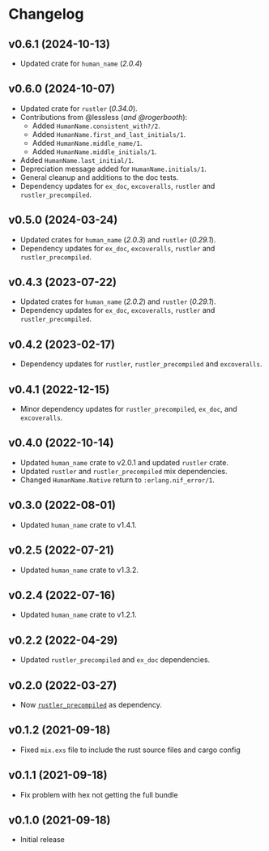 # Changelog

## v0.6.1 (2024-10-13)

* Updated crate for `human_name` (_2.0.4_)

## v0.6.0 (2024-10-07)

* Updated crate for `rustler` (_0.34.0_).
* Contributions from @lessless (_and @rogerbooth_):
  * Added `HumanName.consistent_with?/2`.
  * Added `HumanName.first_and_last_initials/1`.
  * Added `HumanName.middle_name/1`.
  * Added `HumanName.middle_initials/1`.
* Added `HumanName.last_initial/1`.
* Depreciation message added for `HumanName.initials/1`.
* General cleanup and additions to the doc tests.
* Dependency updates for `ex_doc`, `excoveralls`, `rustler` and `rustler_precompiled`.

## v0.5.0 (2024-03-24)

* Updated crates for `human_name` (_2.0.3_) and `rustler` (_0.29.1_).
* Dependency updates for `ex_doc`, `excoveralls`, `rustler` and `rustler_precompiled`.

## v0.4.3 (2023-07-22)

* Updated crates for `human_name` (_2.0.2_) and `rustler` (_0.29.1_).
* Dependency updates for `ex_doc`, `excoveralls`, `rustler` and `rustler_precompiled`.

## v0.4.2 (2023-02-17)

* Dependency updates for `rustler`, `rustler_precompiled` and `excoveralls`.

## v0.4.1 (2022-12-15)

* Minor dependency updates for `rustler_precompiled`, `ex_doc`, and `excoveralls`.

## v0.4.0 (2022-10-14)

* Updated `human_name` crate to v2.0.1 and updated `rustler` crate.
* Updated `rustler` and `rustler_precompiled` mix dependencies.
* Changed `HumanName.Native` return to `:erlang.nif_error/1`.

## v0.3.0 (2022-08-01)

* Updated `human_name` crate to v1.4.1.

## v0.2.5 (2022-07-21)

* Updated `human_name` crate to v1.3.2.

## v0.2.4 (2022-07-16)

* Updated `human_name` crate to v1.2.1.

## v0.2.2 (2022-04-29)

* Updated `rustler_precompiled` and `ex_doc` dependencies.

## v0.2.0 (2022-03-27)

* Now [`rustler_precompiled`](https://hex.pm/packages/rustler_precompiled) as dependency.

## v0.1.2 (2021-09-18)

* Fixed `mix.exs` file to include the rust source files and cargo config

## v0.1.1 (2021-09-18)

* Fix problem with hex not getting the full bundle

## v0.1.0 (2021-09-18)

* Initial release
